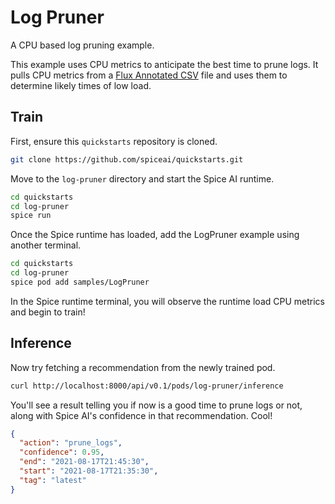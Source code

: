 # Log Pruner

A CPU based log pruning example.

This example uses CPU metrics to anticipate the best time to prune logs.  It pulls CPU metrics from a [Flux Annotated CSV](https://docs.influxdata.com/influxdb/cloud/reference/syntax/annotated-csv/) file and uses them to determine likely times of low load.

## Train

First, ensure this `quickstarts` repository is cloned.

```bash
git clone https://github.com/spiceai/quickstarts.git
```

Move to the `log-pruner` directory and start the Spice AI runtime.

```bash
cd quickstarts
cd log-pruner
spice run
```

Once the Spice runtime has loaded, add the LogPruner example using another terminal.

```bash
cd quickstarts
cd log-pruner
spice pod add samples/LogPruner
```

In the Spice runtime terminal, you will observe the runtime load CPU metrics and begin to train!

## Inference

Now try fetching a recommendation from the newly trained pod.

```bash
curl http://localhost:8000/api/v0.1/pods/log-pruner/inference
```

You'll see a result telling you if now is a good time to prune logs or not, along with Spice AI's confidence in that recommendation.  Cool!

```json
{
  "action": "prune_logs",
  "confidence": 0.95,
  "end": "2021-08-17T21:45:30",
  "start": "2021-08-17T21:35:30",
  "tag": "latest"
}
```